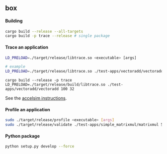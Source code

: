 ## box


#### Building
```bash
cargo build --release --all-targets
cargo build -p trace --release # single package
```

#### Trace an application
```bash
LD_PRELOAD=./target/release/libtrace.so <executable> [args]

# example
LD_PRELOAD=./target/release/libtrace.so ./test-apps/vectoradd/vectoradd 100 32
```

```
cargo build --release -p trace
LD_PRELOAD=./target/release/build/libtrace.so ./test-apps/vectoradd/vectoradd 100 32
```

See the [accelsim instructions](accelsim/README.md).

#### Profile an application
```bash
sudo ./target/release/profile <executable> [args]
sudo ./target/release/validate ./test-apps/simple_matrixmul/matrixmul 5 5 5 32
```

#### Python package
```bash
python setup.py develop --force
```
